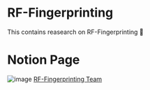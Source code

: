 # RF-Fingerprinting
This contains reasearch on RF-Fingerprinting 📶  
  
# Notion Page
![image](https://user-images.githubusercontent.com/77952321/152336049-faf275fb-942a-4d62-ac0f-798a8e4837de.png)
[RF-Fingerprinting Team](https://marshy-snowflake-a5c.notion.site/Plan-CTI-971f391f5da44ad6912701f22362e6c2)
